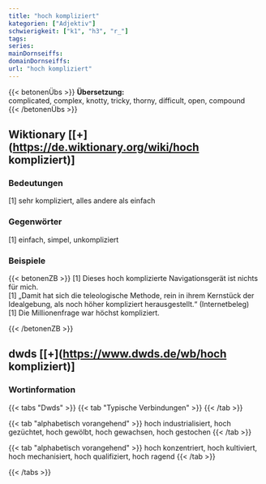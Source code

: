 ```yaml
---
title: "hoch kompliziert"
kategorien: ["Adjektiv"]
schwierigkeit: ["k1", "h3", "r_"]
tags:
series:
mainDornseiffs:
domainDornseiffs:
url: "hoch kompliziert"
---
```


{{< betonenÜbs >}}
**Übersetzung:**  
complicated, complex, knotty, tricky, thorny, difficult, open, compound  
{{< /betonenÜbs >}}

## Wiktionary [[+](https://de.wiktionary.org/wiki/hoch kompliziert)]

### Bedeutungen
[1] sehr kompliziert, alles andere als einfach  

### Gegenwörter
[1] einfach, simpel, unkompliziert  

### Beispiele
{{< betonenZB >}}
[1] Dieses hoch komplizierte Navigationsgerät ist nichts für mich.  
[1] „Damit hat sich die teleologische Methode, rein in ihrem Kernstück der Idealgebung, als noch höher kompliziert herausgestellt.“ (Internetbeleg)  
[1] Die Millionenfrage war höchst kompliziert.  

{{< /betonenZB >}}


## dwds [[+](https://www.dwds.de/wb/hoch kompliziert)]

### Wortinformation
{{< tabs "Dwds" >}}
{{< tab "Typische Verbindungen" >}}
{{< /tab >}}

{{< tab "alphabetisch vorangehend" >}}
hoch industrialisiert, hoch gezüchtet, hoch gewölbt, hoch gewachsen, hoch gestochen
{{< /tab >}}

{{< tab "alphabetisch vorangehend" >}}
hoch konzentriert, hoch kultiviert, hoch mechanisiert, hoch qualifiziert, hoch ragend
{{< /tab >}}

{{< /tabs >}}

